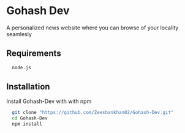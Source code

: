 
# Gohash Dev

A personalized news website where you can browse of your locality seamlesly  

## Requirements

```bash
  node.js
```
## Installation

Install Gohash-Dev with with npm

```bash
  git clone "https://github.com/Zeeshankhan02/Gohash-Dev.git"
  cd Gohash-Dev
  npm install  
```
